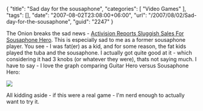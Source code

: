 {
	"title": "Sad day for the sousaphone",
	"categories": [
		"Video Games"
	],
	"tags": [],
	"date": "2007-08-02T23:08:00+06:00",
	"url": "/2007/08/02/Sad-day-for-the-sousaphone",
	"guid": "2247"
}

The Onion breaks the sad news - <a href="http://www.theonion.com/content/news/activision_reports_sluggish_sales">Activision Reports Sluggish Sales For Sousaphone Hero</a>. This is especially sad to me as a former sousaphone player. You see - I was fat(er) as a kid, and for some reason, the fat kids played the tuba and the sousaphone. I actually got quite good at it - which considering it had 3 knobs (or whatever they were), thats not saying much. I have to say - I love the graph comparing Guitar Hero versus Sousaphone Hero:


<img src="http://static.raymondcamden.com/images/Guitar-Hero-vs-Sousaphone-H_0.jpg">

All kidding aside - if this were a real game - I'm nerd enough to actually want to try it.